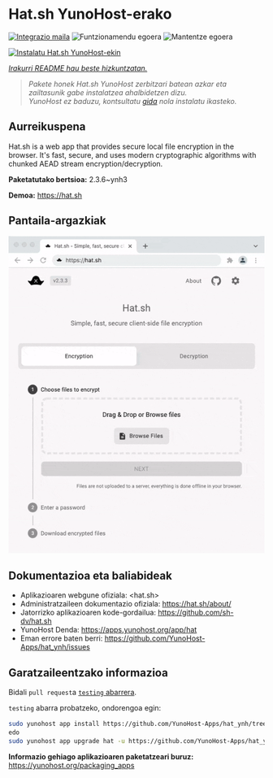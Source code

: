 <!--
Ohart ongi: README hau automatikoki sortu da <https://github.com/YunoHost/apps/tree/master/tools/readme_generator>ri esker
EZ editatu eskuz.
-->

# Hat.sh YunoHost-erako

[![Integrazio maila](https://dash.yunohost.org/integration/hat.svg)](https://dash.yunohost.org/appci/app/hat) ![Funtzionamendu egoera](https://ci-apps.yunohost.org/ci/badges/hat.status.svg) ![Mantentze egoera](https://ci-apps.yunohost.org/ci/badges/hat.maintain.svg)

[![Instalatu Hat.sh YunoHost-ekin](https://install-app.yunohost.org/install-with-yunohost.svg)](https://install-app.yunohost.org/?app=hat)

*[Irakurri README hau beste hizkuntzatan.](./ALL_README.md)*

> *Pakete honek Hat.sh YunoHost zerbitzari batean azkar eta zailtasunik gabe instalatzea ahalbidetzen dizu.*  
> *YunoHost ez baduzu, kontsultatu [gida](https://yunohost.org/install) nola instalatu ikasteko.*

## Aurreikuspena

Hat.sh is a web app that provides secure local file encryption in the browser. It's fast, secure, and uses modern cryptographic algorithms with chunked AEAD stream encryption/decryption.


**Paketatutako bertsioa:** 2.3.6~ynh3

**Demoa:** <https://hat.sh>

## Pantaila-argazkiak

![Hat.sh(r)en pantaila-argazkia](./doc/screenshots/screenshot.png)

## Dokumentazioa eta baliabideak

- Aplikazioaren webgune ofiziala: <hat.sh>
- Administratzaileen dokumentazio ofiziala: <https://hat.sh/about/>
- Jatorrizko aplikazioaren kode-gordailua: <https://github.com/sh-dv/hat.sh>
- YunoHost Denda: <https://apps.yunohost.org/app/hat>
- Eman errore baten berri: <https://github.com/YunoHost-Apps/hat_ynh/issues>

## Garatzaileentzako informazioa

Bidali `pull request`a [`testing` abarrera](https://github.com/YunoHost-Apps/hat_ynh/tree/testing).

`testing` abarra probatzeko, ondorengoa egin:

```bash
sudo yunohost app install https://github.com/YunoHost-Apps/hat_ynh/tree/testing --debug
edo
sudo yunohost app upgrade hat -u https://github.com/YunoHost-Apps/hat_ynh/tree/testing --debug
```

**Informazio gehiago aplikazioaren paketatzeari buruz:** <https://yunohost.org/packaging_apps>
